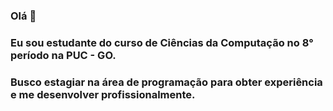 ### Olá 👋
### Eu sou estudante do curso de Ciências da Computação no 8° período na PUC - GO. 
### Busco estagiar na área de programação para obter experiência e me desenvolver profissionalmente.
